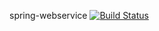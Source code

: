 spring-webservice [![Build Status](https://travis-ci.org/goldenc30/spring-webservice.svg?branch=master)](https://travis-ci.org/goldenc30/spring-webservice)